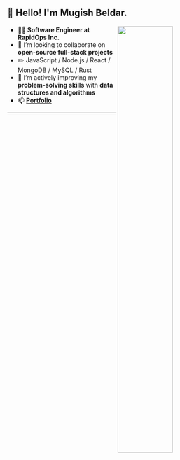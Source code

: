 <h2>👋 Hello! I'm Mugish Beldar.</h2>

<picture>
    <source media="(prefers-color-scheme: dark)" srcset="https://github-readme-stats-ouuan.vercel.app/api?username=mugishbeldar&theme=dark&show_icons=true">
    <img align="right" width="50%" src="https://github-readme-stats-ouuan.vercel.app/api?username=ouuan&show_icons=true">
</picture>

- **👨‍💻 Software Engineer at RapidOps Inc.**
- 👯 I’m looking to collaborate on **open-source full-stack projects**
- ✏️ JavaScript / Node.js / React / MongoDB / MySQL / Rust
- 🌱 I’m actively improving my **problem-solving skills** with **data structures and algorithms**
- 📫 **[Portfolio](https://mugishbeldar.github.io/mugish.beldar/)**


---

 


<!--
**MugishBeldar/MugishBeldar** is a ✨ _special_ ✨ repository because its `README.md` (this file) appears on your GitHub profile.

Here are some ideas to get you started:

- 🔭 I’m currently working on ...
- 🌱 I’m currently learning ...
- 👯 I’m looking to collaborate on ...
- 🤔 I’m looking for help with ...
- 💬 Ask me about ...
- 📫 How to reach me: ...
- 😄 Pronouns: ...
- ⚡ Fun fact: ...
-->
